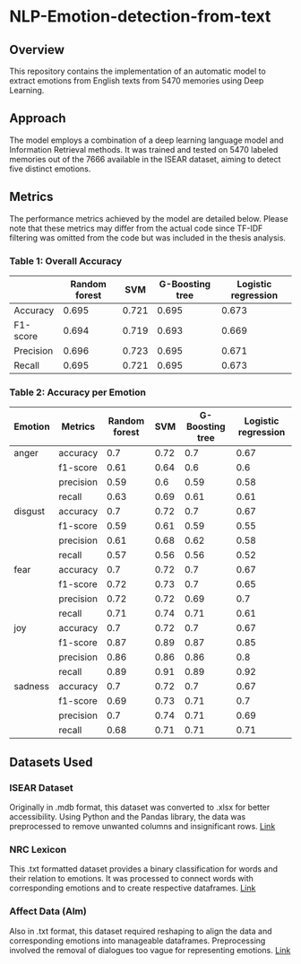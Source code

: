 # NLP-Emotion-detection-from-text
## Overview
This repository contains the implementation of an automatic model to extract emotions from English texts from 5470 memories using Deep Learning.

## Approach
The model employs a combination of a deep learning language model and Information Retrieval methods. It was trained and tested on 5470 labeled memories out of the 7666 available in the ISEAR dataset, aiming to detect five distinct emotions.

## Metrics
The performance metrics achieved by the model are detailed below. Please note that these metrics may differ from the actual code since TF-IDF filtering was omitted from the code but was included in the thesis analysis.

### Table 1: Overall Accuracy
|           | Random forest | SVM   | G-Boosting tree| Logistic regression|
|-----------|---------------|-------|----------------|--------------------|
| Accuracy  | 0.695         | 0.721 | 0.695          | 0.673              |
| F1-score  | 0.694         | 0.719 | 0.693          | 0.669              |
| Precision | 0.696         | 0.723 | 0.695          | 0.671              |
| Recall    | 0.695         | 0.721 | 0.695          | 0.673              |

### Table 2: Accuracy per Emotion
|Emotion|Metrics  |Random forest|SVM |G-Boosting tree|Logistic regression|
|-------|---------|-------------|----|---------------|-------------------|
|anger  |accuracy |0.7          |0.72|0.7            |0.67               |
|       |f1-score |0.61         |0.64|0.6            |0.6                |
|       |precision|0.59         |0.6 |0.59           |0.58               |
|       |recall   |0.63         |0.69|0.61           |0.61               |
|disgust|accuracy |0.7          |0.72|0.7            |0.67               |
|       |f1-score |0.59         |0.61|0.59           |0.55               |
|       |precision|0.61         |0.68|0.62           |0.58               |
|       |recall   |0.57         |0.56|0.56           |0.52               |
|fear   |accuracy |0.7          |0.72|0.7            |0.67               |
|       |f1-score |0.72         |0.73|0.7            |0.65               |
|       |precision|0.72         |0.72|0.69           |0.7                |
|       |recall   |0.71         |0.74|0.71           |0.61               |
|joy    |accuracy |0.7          |0.72|0.7            |0.67               |
|       |f1-score |0.87         |0.89|0.87           |0.85               |
|       |precision|0.86         |0.86|0.86           |0.8                |
|       |recall   |0.89         |0.91|0.89           |0.92               |
|sadness|accuracy |0.7          |0.72|0.7            |0.67               |
|       |f1-score |0.69         |0.73|0.71           |0.7                |
|       |precision|0.7          |0.74|0.71           |0.69               |
|       |recall   |0.68         |0.71|0.71           |0.71               |

## Datasets Used

### ISEAR Dataset
Originally in .mdb format, this dataset was converted to .xlsx for better accessibility. Using Python and the Pandas library, the data was preprocessed to remove unwanted columns and insignificant rows. [Link](https://www.unige.ch/cisa/research/materials-and-online-research/research-material/)

### NRC Lexicon
This .txt formatted dataset provides a binary classification for words and their relation to emotions. It was processed to connect words with corresponding emotions and to create respective dataframes. [Link](https://saifmohammad.com/WebPages/NRC-Emotion-Lexicon.htm)

### Affect Data (Alm)
Also in .txt format, this dataset required reshaping to align the data and corresponding emotions into manageable dataframes. Preprocessing involved the removal of dialogues too vague for representing emotions. [Link](http://people.rc.rit.edu/~coagla/affectdata/index.html)
